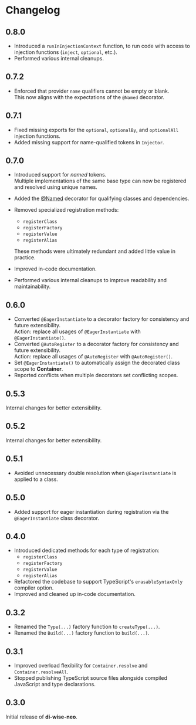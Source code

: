 # Changelog

## 0.8.0

- Introduced a `runInInjectionContext` function, to run code with access to injection functions (`inject`, `optional`, etc.).
- Performed various internal cleanups.

## 0.7.2

- Enforced that provider `name` qualifiers cannot be empty or blank.  
  This now aligns with the expectations of the `@Named` decorator.

## 0.7.1

- Fixed missing exports for the `optional`, `optionalBy`, and `optionalAll` injection functions.
- Added missing support for name-qualified tokens in `Injector`.

## 0.7.0

- Introduced support for _named_ tokens.  
  Multiple implementations of the same base type can now be registered and resolved using unique names.
- Added the [@Named](https://github.com/lppedd/di-wise-neo#named) decorator for qualifying classes and dependencies.
- Removed specialized registration methods:
  - `registerClass`
  - `registerFactory`
  - `registerValue`
  - `registerAlias`

  These methods were ultimately redundant and added little value in practice.
- Improved in-code documentation.
- Performed various internal cleanups to improve readability and maintainability.

## 0.6.0

- Converted `@EagerInstantiate` to a decorator factory for consistency and future extensibility.  
  Action: replace all usages of `@EagerInstantiate` with `@EagerInstantiate()`.
- Converted `@AutoRegister` to a decorator factory for consistency and future extensibility.  
  Action: replace all usages of `@AutoRegister` with `@AutoRegister()`.
- Set `@EagerInstantiate()` to automatically assign the decorated class scope to **Container**.
- Reported conflicts when multiple decorators set conflicting scopes.

## 0.5.3

Internal changes for better extensibility.

## 0.5.2

Internal changes for better extensibility.

## 0.5.1

- Avoided unnecessary double resolution when `@EagerInstantiate` is applied to a class.

## 0.5.0

- Added support for eager instantiation during registration via the `@EagerInstantiate` class decorator.

## 0.4.0

- Introduced dedicated methods for each type of registration:
  - `registerClass`
  - `registerFactory`
  - `registerValue`
  - `registerAlias`
- Refactored the codebase to support TypeScript's `erasableSyntaxOnly` compiler option.
- Improved and cleaned up in-code documentation.

## 0.3.2

- Renamed the `Type(...)` factory function to `createType(...)`.
- Renamed the `Build(...)` factory function to `build(...)`.

## 0.3.1

- Improved overload flexibility for `Container.resolve` and `Container.resolveAll`.
- Stopped publishing TypeScript source files alongside compiled JavaScript and type declarations.

## 0.3.0

Initial release of **di-wise-neo**.
